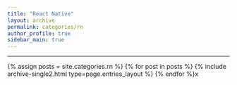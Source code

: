 ```yaml
---
title: "React Native"
layout: archive
permalink: categories/rn
author_profile: true
sidebar_main: true
---
```


***

{% assign posts = site.categories.rn %}
{% for post in posts %} {% include archive-single2.html type=page.entries_layout %} {% endfor %}x
